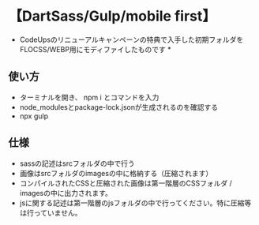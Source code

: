 # 【DartSass/Gulp/mobile first】

* CodeUpsのリニューアルキャンペーンの特典で入手した初期フォルダをFLOCSS/WEBP用にモディファイしたものです *


## 使い方
- ターミナルを開き、 npm i とコマンドを入力
- node_modulesとpackage-lock.jsonが生成されるのを確認する
- npx gulp

## 仕様
- sassの記述はsrcフォルダの中で行う
- 画像はsrcフォルダのimagesの中に格納する（圧縮されます）
- コンパイルされたCSSと圧縮された画像は第一階層のCSSフォルダ / imagesの中に出力されます。
- jsに関する記述は第一階層のjsフォルダの中で行ってください。特に圧縮等は行っていません。

